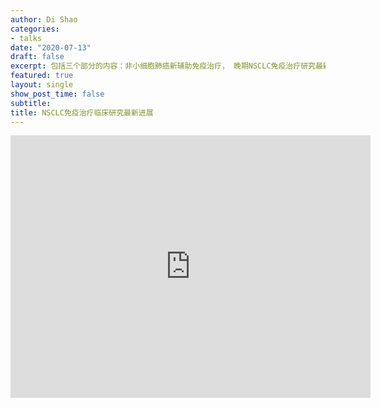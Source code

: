 ```yaml
---
author: Di Shao
categories:
- talks
date: "2020-07-13"
draft: false
excerpt: 包括三个部分的内容：非小细胞肺癌新辅助免疫治疗， 晚期NSCLC免疫治疗研究最新进展和免疫检查点抑制剂biomarker研究进展
featured: true
layout: single
show_post_time: false
subtitle: 
title: NSCLC免疫治疗临床研究最新进展
---
```


<iframe src="https://slides.com/appleacid/deck-410848/embed" width="576" height="420" scrolling="no" frameborder="0" webkitallowfullscreen mozallowfullscreen allowfullscreen></iframe>